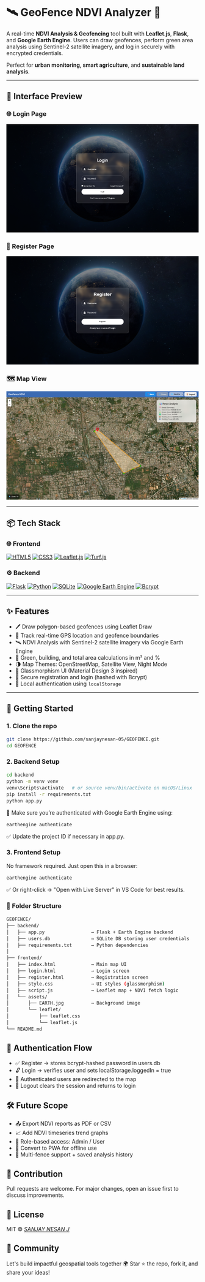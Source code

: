 # 🛰️ GeoFence NDVI Analyzer 🌿

A real-time **NDVI Analysis & Geofencing** tool built with **Leaflet.js**, **Flask**, and **Google Earth Engine**. Users can draw geofences, perform green area analysis using Sentinel-2 satellite imagery, and log in securely with encrypted credentials.

Perfect for **urban monitoring, smart agriculture**, and **sustainable land analysis**.

---

## 📸 Interface Preview

### 🌐 Login Page  
![Login Page](https://raw.githubusercontent.com/sanjaynesan-05/GEOFENCE/main/LoginPage.png)

### 📝 Register Page  
![Register Page](https://raw.githubusercontent.com/sanjaynesan-05/GEOFENCE/main/RegisterPage.png)

### 🗺️ Map View  
![Map View](https://raw.githubusercontent.com/sanjaynesan-05/GEOFENCE/main/MapView.png)

---

## 📦 Tech Stack

### 🌐 Frontend

[![HTML5](https://img.shields.io/badge/HTML5-E34F26?style=for-the-badge&logo=html5&logoColor=white)](https://developer.mozilla.org/en-US/docs/Web/HTML)
[![CSS3](https://img.shields.io/badge/CSS3-264de4?style=for-the-badge&logo=css3&logoColor=white)](https://developer.mozilla.org/en-US/docs/Web/CSS)
[![Leaflet.js](https://img.shields.io/badge/Leaflet-199900?style=for-the-badge&logo=leaflet&logoColor=white)](https://leafletjs.com)
[![Turf.js](https://img.shields.io/badge/Turf.js-5cba47?style=for-the-badge&logo=javascript&logoColor=white)](https://turfjs.org)

### ⚙️ Backend

[![Flask](https://img.shields.io/badge/Flask-000000?style=for-the-badge&logo=flask&logoColor=white)](https://flask.palletsprojects.com)
[![Python](https://img.shields.io/badge/Python-3776AB?style=for-the-badge&logo=python&logoColor=white)](https://www.python.org)
[![SQLite](https://img.shields.io/badge/SQLite-07405E?style=for-the-badge&logo=sqlite&logoColor=white)](https://www.sqlite.org)
[![Google Earth Engine](https://img.shields.io/badge/Google%20Earth%20Engine-34A853?style=for-the-badge&logo=googleearth&logoColor=white)](https://earthengine.google.com)
[![Bcrypt](https://img.shields.io/badge/Bcrypt-ffcc00?style=for-the-badge&logo=lock&logoColor=black)](https://pypi.org/project/bcrypt)

---

## ✨ Features

- 🖊️ Draw polygon-based geofences using Leaflet Draw
- 📍 Track real-time GPS location and geofence boundaries
- 🛰️ NDVI Analysis with Sentinel-2 satellite imagery via Google Earth Engine
- 🌿 Green, building, and total area calculations in m² and %
- 🌗 Map Themes: OpenStreetMap, Satellite View, Night Mode
- 🧊 Glassmorphism UI (Material Design 3 inspired)
- 🔐 Secure registration and login (hashed with Bcrypt)
- 💾 Local authentication using `localStorage`

---

## 🚀 Getting Started

### 1. Clone the repo

```bash
git clone https://github.com/sanjaynesan-05/GEOFENCE.git
cd GEOFENCE
```
### 2. Backend Setup
```bash
cd backend
python -m venv venv
venv\Scripts\activate   # or source venv/bin/activate on macOS/Linux
pip install -r requirements.txt
python app.py
```
🔑 Make sure you’re authenticated with Google Earth Engine using:
```bash
earthengine authenticate
```
✅ Update the project ID if necessary in app.py.

### 3. Frontend Setup
No framework required.
Just open this in a browser:
```bash
earthengine authenticate
```
✅ Or right-click → "Open with Live Server" in VS Code for best results.
### 📂 Folder Structure
```bash
GEOFENCE/
├── backend/
│   ├── app.py                 → Flask + Earth Engine backend
│   ├── users.db               → SQLite DB storing user credentials
│   ├── requirements.txt       → Python dependencies
│
├── frontend/
│   ├── index.html             → Main map UI
│   ├── login.html             → Login screen
│   ├── register.html          → Registration screen
│   ├── style.css              → UI styles (glassmorphism)
│   ├── script.js              → Leaflet map + NDVI fetch logic
│   └── assets/
│       ├── EARTH.jpg          → Background image
│       └── leaflet/
│           ├── leaflet.css
│           └── leaflet.js
└── README.md

```
## 🔐 Authentication Flow

- ✅ Register → stores bcrypt-hashed password in users.db
- 🔓 Login → verifies user and sets localStorage.loggedIn = true
- 🔁 Authenticated users are redirected to the map
- 🚪 Logout clears the session and returns to login

## 🛠️ Future Scope

- 📤 Export NDVI reports as PDF or CSV
- 📈 Add NDVI timeseries trend graphs
- 👥 Role-based access: Admin / User
- 📲 Convert to PWA for offline use
- 📌 Multi-fence support + saved analysis history

## 🤝 Contribution
Pull requests are welcome.
For major changes, open an issue first to discuss improvements.

## 📄 License
MIT © [*SANJAY NESAN J*](https://github.com/sanjaynesan-05)
## 💬 Community
Let's build impactful geospatial tools together 🌍
Star ⭐ the repo, fork it, and share your ideas!
